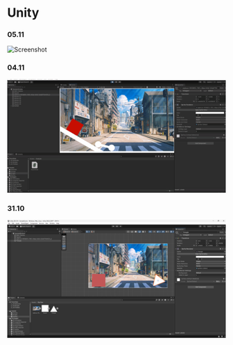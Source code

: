 # Unity

### 05.11

![Screenshot](Screenshot/05-11.gif)

### 04.11

![Screenshot](Screenshot/04-11.gif)

### 31.10

![Screenshot](Screenshot/31-10.png)
